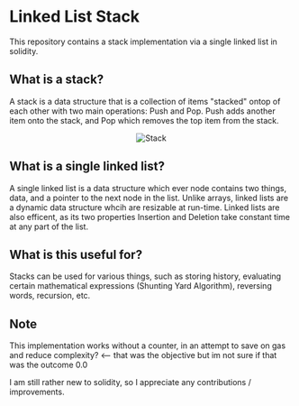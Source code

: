 # Linked List Stack
This repository contains a stack implementation via a single linked list in solidity.

## What is a stack?
A stack is a data structure that is a collection of items "stacked" ontop of each other with two main operations: Push and Pop. Push adds another item onto the stack, and Pop which removes the top item from the stack.
<p align="center">
  <img src="https://quescol.com/wp-content/uploads/2021/04/stack-implementation-using-linked-list.png" alt="Stack"/>
</p>


## What is a single linked list?
A single linked list is a data structure which ever node contains two things, data, and a pointer to the next node in the list. Unlike arrays, linked lists are a dynamic data structure whcih are resizable at run-time. Linked lists are also efficent, as its two properties Insertion and Deletion take constant time at any part of the list.

## What is this useful for?
Stacks can be used for various things, such as storing history, evaluating certain mathematical expressions (Shunting Yard Algorithm), reversing words, recursion, etc.


## Note
This implementation works without a counter, in an attempt to save on gas and reduce complexity? <-- that was the objective but im not sure if that was the outcome 0.0

I am still rather new to solidity, so I appreciate any contributions / improvements.


